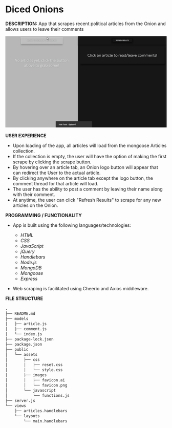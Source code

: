 # Diced Onions

**DESCRIPTION:** App that scrapes recent political articles from the Onion and allows users to leave their comments

![App Tutorial](Diced-Onions.gif)

**USER EXPERIENCE**

* Upon loading of the app, all articles will load from the mongoose Articles collection.
* If the collection is empty, the user will have the option of making the first scrape by clicking the scrape button.
* By hovering over an article tab, an Onion logo button will appear that can redirect the User to the actual article.
* By clicking anywhere on the article tab except the logo button, the comment thread for that article will load.
* The user has the ability to post a comment by leaving their name along with their comment.
* At anytime, the user can click "Refresh Results" to scrape for any new articles on the Onion.


**PROGRAMMING / FUNCTIONALITY**

* App is built using the following languages/technologies:
  - *HTML* 
  - *CSS* 
  - *JavaScript*
  - *jQuery*
  - *Handlebars*
  - *Node.js*
  - *MongoDB*
  - *Mongoose*
  - *Express*
  
* Web scraping is facilitated using Cheerio and Axios middleware.


**FILE STRUCTURE**

```
.
├── README.md
├── models
│   ├── article.js
│   ├── comment.js
│   └── index.js
├── package-lock.json
├── package.json
├── public
│   └── assets
│       ├── css
│       │   ├── reset.css
│       │   └── style.css
│       ├── images
│       │   ├── favicon.ai
│       │   └── favicon.png
│       └── javascript
│           └── functions.js
├── server.js
└── views
    ├── articles.handlebars
    └── layouts
        └── main.handlebars
```